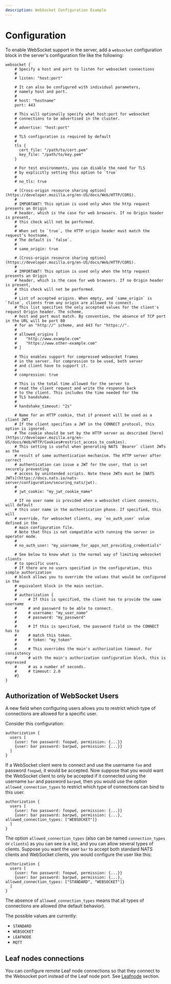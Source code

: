 ```yaml
---
description: WebSocket Configuration Example
---
```


# Configuration

To enable WebSocket support in the server, add a `websocket` configuration block in the server's configuration file like the following:

```text
websocket {
    # Specify a host and port to listen for websocket connections
    #
    # listen: "host:port"

    # It can also be configured with individual parameters,
    # namely host and port.
    #
    # host: "hostname"
    port: 443

    # This will optionally specify what host:port for websocket
    # connections to be advertised in the cluster.
    #
    # advertise: "host:port"

    # TLS configuration is required by default
    #
    tls {
      cert_file: "/path/to/cert.pem"
      key_file: "/path/to/key.pem"
    }

    # For test environments, you can disable the need for TLS
    # by explicitly setting this option to `true`
    #
    # no_tls: true

    # [Cross-origin resource sharing option](https://developer.mozilla.org/en-US/docs/Web/HTTP/CORS).
    #
    # IMPORTANT! This option is used only when the http request presents an Origin
    # header, which is the case for web browsers. If no Origin header is present,
    # this check will not be performed.
    #
    # When set to `true`, the HTTP origin header must match the request’s hostname.
    # The default is `false`.
    #
    # same_origin: true

    # [Cross-origin resource sharing option](https://developer.mozilla.org/en-US/docs/Web/HTTP/CORS).
    #
    # IMPORTANT! This option is used only when the http request presents an Origin
    # header, which is the case for web browsers. If no Origin header is present,
    # this check will not be performed.
    #
    # List of accepted origins. When empty, and `same_origin` is `false`, clients from any origin are allowed to connect.
    # This list specifies the only accepted values for the client's request Origin header. The scheme,
    # host and port must match. By convention, the absence of TCP port in the URL will be port 80
    # for an "http://" scheme, and 443 for "https://".
    #
    # allowed_origins [
    #    "http://www.example.com"
    #    "https://www.other-example.com"
    # ]

    # This enables support for compressed websocket frames
    # in the server. For compression to be used, both server
    # and client have to support it.
    #
    # compression: true

    # This is the total time allowed for the server to
    # read the client request and write the response back
    # to the client. This includes the time needed for the
    # TLS handshake.
    #
    # handshake_timeout: "2s"

    # Name for an HTTP cookie, that if present will be used as a client JWT.
    # If the client specifies a JWT in the CONNECT protocol, this option is ignored.
    # The cookie should be set by the HTTP server as described [here](https://developer.mozilla.org/en-US/docs/Web/HTTP/Cookies#restrict_access_to_cookies).
    # This setting is useful when generating NATS `Bearer` client JWTs as the
    # result of some authentication mechanism. The HTTP server after correct
    # authentication can issue a JWT for the user, that is set securely preventing
    # access by unintended scripts. Note these JWTs must be [NATS JWTs](https://docs.nats.io/nats-server/configuration/securing_nats/jwt).
    #
    # jwt_cookie: "my_jwt_cookie_name"

    # If no user name is provided when a websocket client connects, will default
    # this user name in the authentication phase. If specified, this will
    # override, for websocket clients, any `no_auth_user` value defined in the
    # main configuration file.
    # Note that this is not compatible with running the server in operator mode.
    #
    # no_auth_user: "my_username_for_apps_not_providing_credentials"

    # See below to know what is the normal way of limiting websocket clients
    # to specific users.
    # If there are no users specified in the configuration, this simple authorization
    # block allows you to override the values that would be configured in the
    # equivalent block in the main section.
    #
    # authorization {
    #     # If this is specified, the client has to provide the same username
    #     # and password to be able to connect.
    #     # username: "my_user_name"
    #     # password: "my_password"
    #
    #     # If this is specified, the password field in the CONNECT has to
    #     # match this token.
    #     # token: "my_token"
    #
    #     # This overrides the main's authorization timeout. For consistency
    #     # with the main's authorization configuration block, this is expressed
    #     # as a number of seconds.
    #     # timeout: 2.0
    #}
}
```

## Authorization of WebSocket Users

A new field when configuring users allows you to restrict which type of connections are allowed for a specific user.

Consider this configuration:

```text
authorization {
  users [
    {user: foo password: foopwd, permission: {...}}
    {user: bar password: barpwd, permission: {...}}
  ]
}
```

If a WebSocket client were to connect and use the username `foo` and password `foopwd`, it would be accepted. Now suppose that you would want the WebSocket client to only be accepted if it connected using the username `bar` and password `barpwd`, then you would use the option `allowed_connection_types` to restrict which type of connections can bind to this user.

```text
authorization {
  users [
    {user: foo password: foopwd, permission: {...}}
    {user: bar password: barpwd, permission: {...}, allowed_connection_types: ["WEBSOCKET"]}
  ]
}
```

The option `allowed_connection_types` \(also can be named `connection_types` or `clients`\) as you can see is a list, and you can allow several types of clients. Suppose you want the user `bar` to accept both standard NATS clients and WebSocket clients, you would configure the user like this:

```text
authorization {
  users [
    {user: foo password: foopwd, permission: {...}}
    {user: bar password: barpwd, permission: {...}, allowed_connection_types: ["STANDARD", "WEBSOCKET"]}
  ]
}
```

The absence of `allowed_connection_types` means that all types of connections are allowed \(the default behavior\).

The possible values are currently:

* `STANDARD`
* `WEBSOCKET`
* `LEAFNODE`
* `MQTT`

## Leaf nodes connections

You can configure remote Leaf node connections so that they connect to the Websocket port instead of the Leaf node port. See [Leafnode](../leafnodes/leafnode_conf.md#connecting-using-websocket-protocol) section.

